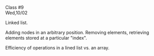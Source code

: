 <div class="lecture2">

<div class="column_date">
<p markdown="block">

Class #9 <br>
Wed,10/02

</p>
</div>
<div class="column_materials">
<p markdown="block">

Linked list.

Adding nodes in an arbitrary position. Removing elements, retrieving elements stored at a particular "index".

Efficiency of operations in a lined list vs. an array. 


</p>
</div>

<div class="column_assign">
<p markdown="block">



</p>
</div>

</div>
